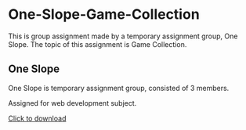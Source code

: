 # One-Slope-Game-Collection
This is group assignment made by a temporary assignment group, One Slope. The topic of this assignment is Game Collection.

## One Slope
One Slope is temporary assignment group, consisted of 3 members.

Assigned for web development subject.

<a href="https://github.com/SaladinLeSalamander/One-Slope-Game-Collection.git">Click to download</a>
